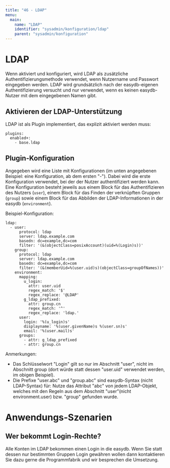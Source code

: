 ```yaml
---
title: "46 - LDAP"
menu:
  main:
    name: "LDAP"
    identifier: "sysadmin/konfiguration/ldap"
    parent: "sysadmin/konfiguration"
---
```

# LDAP

Wenn aktiviert und konfiguriert, wird LDAP als zusätzliche Authentifizierungsmethode verwendet, wenn Nutzername und Passwort eingegeben werden. LDAP wird grundsätzlich nach der easydb-eigenen Authentifizierung versucht und nur verwendet, wenn es keinen easydb-Nutzer mit dem eingegebenen Namen gibt.

## Aktivieren der LDAP-Unterstützung

LDAP ist als Plugin implementiert, das explizit aktiviert werden muss:
```
plugins:
  enabled+:
    - base.ldap
```

## Plugin-Konfiguration

Angegeben wird eine Liste mit Konfigurationen (im unten angegebenen Beispiel: eine Konfiguration, ab dem ersten "-"). Dabei wird die erste Konfiguration verwendet, bei der der Nutzer authentifiziert werden kann. Eine Konfiguration besteht jeweils aus einem Block für das Authentifizieren des Nutzers (`user`), einem Block für das Finden der verknüpften Gruppen (`group`) sowie einem Block für das Abbilden der LDAP-Informationen in der easydb (`environment`).

Beispiel-Konfiguration:
```
ldap:
  - user:
      protocol: ldap
      server: ldap.example.com
      basedn: dc=example,dc=com
      filter: '(&(objectClass=posixAccount)(uid=%(Login)s))'
    group:
      protocol: ldap
      server: ldap.example.com
      basedn: dc=example,dc=com
      filter: '(&(memberUid=%(user.uid)s)(objectClass=groupOfNames))'
    environment:
      mapping:
        u_login:
          attr: user.uid
          regex_match: '$'
          regex_replace: '@LDAP'
        g_ldap_prefixed:
          attr: group.cn
          regex_match: '^'
          regex_replace: 'ldap.'
      user:
        login: '%(u_login)s'
        displayname: '%(user.givenName)s %(user.sn)s'
        email: '%(user.mail)s'
      groups:
        - attr: g_ldap_prefixed
        - attr: group.cn
```

Anmerkungen:

- Das Schlüsselwort "Login" gilt so nur im Abschnitt "user", nicht im Abschnitt group (dort würde statt dessen "user.uid" verwendet werden, im obigen Beispiel).
- Die Prefixe "user.abc" und "group.abc" sind easydb-Syntax (nicht LDAP-Syntax) für: Nutze das Attribut "abc" von jedem LDAP-Objekt, welches mit den Regeln aus dem Abschnitt "user"(nicht environment.user) bzw. "group" gefunden wurde.

# Anwendungs-Szenarien

## Wer bekommt Login-Rechte?

Alle Konten im LDAP bekommen einen Login in die easydb. Wenn Sie statt dessen nur bestimmten Gruppen Login gewähren wollen dann kontaktieren Sie dazu gerne die Programmfabrik und wir besprechen die Umsetzung.
